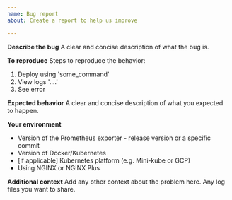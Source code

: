 ```yaml
---
name: Bug report
about: Create a report to help us improve

---
```


**Describe the bug**
A clear and concise description of what the bug is.

**To reproduce**
Steps to reproduce the behavior:

1. Deploy using 'some_command'
2. View logs '....'
3. See error

**Expected behavior**
A clear and concise description of what you expected to happen.

**Your environment**

- Version of the Prometheus exporter - release version or a specific commit
- Version of Docker/Kubernetes
- [if applicable] Kubernetes platform (e.g. Mini-kube or GCP)
- Using NGINX or NGINX Plus

**Additional context**
Add any other context about the problem here. Any log files you want to share.
